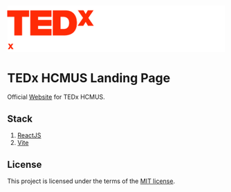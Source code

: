 ![TEDxHCMUS Logo](public/logo.svg)

# TEDx HCMUS Landing Page

Official [Website](https://tedxhcmus.com/) for TEDx HCMUS.

## Stack

1. [ReactJS](https://reactjs.org/)
2. [Vite](https://vitejs.dev/)

## License

This project is licensed under the terms of the [MIT license](LICENSE).
